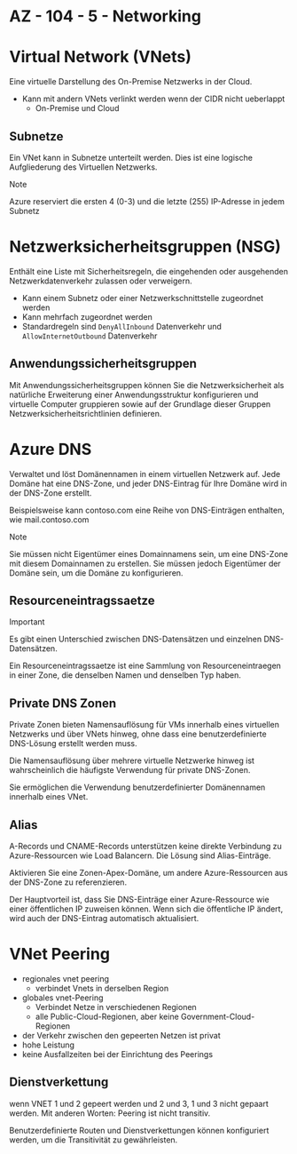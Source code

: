 # AZ - 104 - 5 - Networking

# Virtual Network (VNets)

Eine virtuelle Darstellung des On-Premise Netzwerks in der Cloud.

- Kann mit andern VNets verlinkt werden wenn der CIDR nicht ueberlappt
	- On-Premise und Cloud

## Subnetze

Ein VNet kann in Subnetze unterteilt werden. Dies ist eine logische Aufgliederung des Virtuellen Netzwerks. 

>[!note]
>Azure reserviert die ersten 4 (0-3) und die letzte (255) IP-Adresse in jedem Subnetz

# Netzwerksicherheitsgruppen (NSG)

Enthält eine Liste mit Sicherheitsregeln, die eingehenden oder ausgehenden Netzwerkdatenverkehr zulassen oder verweigern.

- Kann einem Subnetz oder einer Netzwerkschnittstelle zugeordnet werden
- Kann mehrfach zugeordnet werden
- Standardregeln sind `DenyAllInbound` Datenverkehr und `AllowInternetOutbound` Datenverkehr

## Anwendungssicherheitsgruppen

Mit Anwendungssicherheitsgruppen können Sie die Netzwerksicherheit als natürliche Erweiterung einer Anwendungsstruktur konfigurieren und virtuelle Computer gruppieren sowie auf der Grundlage dieser Gruppen Netzwerksicherheitsrichtlinien definieren.

# Azure DNS 

Verwaltet und löst Domänennamen in einem virtuellen Netzwerk auf.
Jede Domäne hat eine DNS-Zone, und jeder DNS-Eintrag für Ihre Domäne wird in der DNS-Zone erstellt.

Beispielsweise kann contoso.com eine Reihe von DNS-Einträgen enthalten, wie mail.contoso.com

>[!note]
>Sie müssen nicht Eigentümer eines Domainnamens sein, um eine DNS-Zone mit diesem Domainnamen zu erstellen. Sie müssen jedoch Eigentümer der Domäne sein, um die Domäne zu konfigurieren.

## Resourceneintragssaetze

>[!important]
>Es gibt einen Unterschied zwischen DNS-Datensätzen und einzelnen DNS-Datensätzen.

Ein Resourceneintragssaetze ist eine Sammlung von Resourceneintraegen in einer Zone, die denselben Namen und denselben Typ haben.

## Private DNS Zonen

Private Zonen bieten Namensauflösung für VMs innerhalb eines virtuellen Netzwerks und über VNets hinweg, ohne dass eine benutzerdefinierte DNS-Lösung erstellt werden muss.

Die Namensauflösung über mehrere virtuelle Netzwerke hinweg ist wahrscheinlich die häufigste Verwendung für private DNS-Zonen.

Sie ermöglichen die Verwendung benutzerdefinierter Domänennamen innerhalb eines VNet.

## Alias

A-Records und CNAME-Records unterstützen keine direkte Verbindung zu Azure-Ressourcen wie Load Balancern. Die Lösung sind Alias-Einträge.

Aktivieren Sie eine Zonen-Apex-Domäne, um andere Azure-Ressourcen aus der DNS-Zone zu referenzieren.

Der Hauptvorteil ist, dass Sie DNS-Einträge einer Azure-Ressource wie einer öffentlichen IP zuweisen können. Wenn sich die öffentliche IP ändert, wird auch der DNS-Eintrag automatisch aktualisiert.

# VNet Peering

- regionales vnet peering 
	- verbindet Vnets in derselben Region  
- globales vnet-Peering  
	- Verbindet Netze in verschiedenen Regionen  
	- alle Public-Cloud-Regionen, aber keine Government-Cloud-Regionen  
- der Verkehr zwischen den gepeerten Netzen ist privat  
- hohe Leistung  
- keine Ausfallzeiten bei der Einrichtung des Peerings

## Dienstverkettung

wenn VNET 1 und 2 gepeert werden und 2 und 3, 1 und 3 nicht gepaart werden. Mit anderen Worten: Peering ist nicht transitiv.  

Benutzerdefinierte Routen und Dienstverkettungen können konfiguriert werden, um die Transitivität zu gewährleisten.
